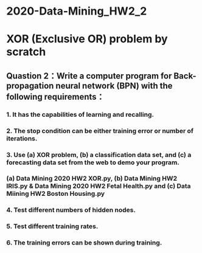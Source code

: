 # 2020-Data-Mining_HW2_2
# XOR (Exclusive OR) problem by scratch
## Quastion 2：Write a computer program for Back-propagation neural network (BPN) with the following requirements：
### 1. It has the capabilities of learning and recalling.
### 2. The stop condition can be either training error or number of iterations.
### 3. Use (a) XOR problem, (b) a classification data set, and (c) a forecasting data set from the web to demo your program.
### (a) Data Mining 2020 HW2 XOR.py, (b) Data Mining HW2 IRIS.py & Data Mining 2020 HW2 Fetal Health.py and (c) Data Miining HW2 Boston Housing.py
### 4. Test different numbers of hidden nodes.
### 5. Test different training rates.
### 6. The training errors can be shown during training.
